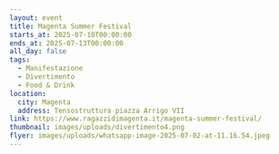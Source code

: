 ```yaml
---
layout: event
title: Magenta Summer Festival
starts_at: 2025-07-10T00:00:00
ends_at: 2025-07-13T00:00:00
all_day: false
tags:
  - Manifestazione
  - Divertimento
  - Food & Drink
location:
  city: Magenta
  address: Tensostruttura piazza Arrigo VII
link: https://www.ragazzidimagenta.it/magenta-summer-festival/
thumbnail: images/uploads/divertimento4.png
flyer: images/uploads/whatsapp-image-2025-07-02-at-11.16.54.jpeg
---
```

